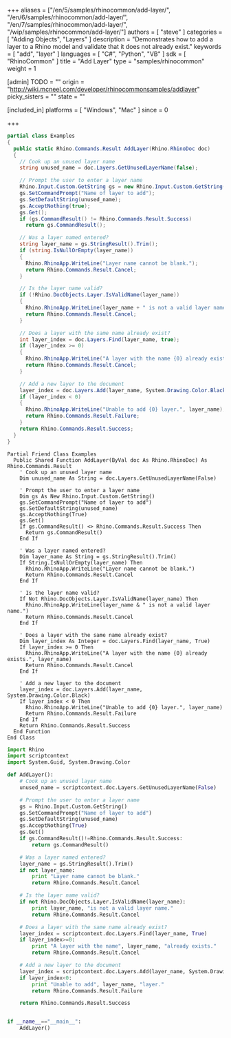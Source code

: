 +++
aliases = ["/en/5/samples/rhinocommon/add-layer/", "/en/6/samples/rhinocommon/add-layer/", "/en/7/samples/rhinocommon/add-layer/", "/wip/samples/rhinocommon/add-layer/"]
authors = [ "steve" ]
categories = [ "Adding Objects", "Layers" ]
description = "Demonstrates how to add a layer to a Rhino model and validate that it does not already exist."
keywords = [ "add", "layer" ]
languages = [ "C#", "Python", "VB" ]
sdk = [ "RhinoCommon" ]
title = "Add Layer"
type = "samples/rhinocommon"
weight = 1

[admin]
TODO = ""
origin = "http://wiki.mcneel.com/developer/rhinocommonsamples/addlayer"
picky_sisters = ""
state = ""

[included_in]
platforms = [ "Windows", "Mac" ]
since = 0

+++

<div class="codetab-content" id="cs">

```cs
partial class Examples
{
  public static Rhino.Commands.Result AddLayer(Rhino.RhinoDoc doc)
  {
    // Cook up an unused layer name
    string unused_name = doc.Layers.GetUnusedLayerName(false);

    // Prompt the user to enter a layer name
    Rhino.Input.Custom.GetString gs = new Rhino.Input.Custom.GetString();
    gs.SetCommandPrompt("Name of layer to add");
    gs.SetDefaultString(unused_name);
    gs.AcceptNothing(true);
    gs.Get();
    if (gs.CommandResult() != Rhino.Commands.Result.Success)
      return gs.CommandResult();

    // Was a layer named entered?
    string layer_name = gs.StringResult().Trim();
    if (string.IsNullOrEmpty(layer_name))
    {
      Rhino.RhinoApp.WriteLine("Layer name cannot be blank.");
      return Rhino.Commands.Result.Cancel;
    }

    // Is the layer name valid?
    if (!Rhino.DocObjects.Layer.IsValidName(layer_name))
    {
      Rhino.RhinoApp.WriteLine(layer_name + " is not a valid layer name.");
      return Rhino.Commands.Result.Cancel;
    }

    // Does a layer with the same name already exist?
    int layer_index = doc.Layers.Find(layer_name, true);
    if (layer_index >= 0)
    {
      Rhino.RhinoApp.WriteLine("A layer with the name {0} already exists.", layer_name);
      return Rhino.Commands.Result.Cancel;
    }

    // Add a new layer to the document
    layer_index = doc.Layers.Add(layer_name, System.Drawing.Color.Black);
    if (layer_index < 0)
    {
      Rhino.RhinoApp.WriteLine("Unable to add {0} layer.", layer_name);
      return Rhino.Commands.Result.Failure;
    }
    return Rhino.Commands.Result.Success;
  }
}
```

</div>


<div class="codetab-content" id="vb">

```vbnet
Partial Friend Class Examples
  Public Shared Function AddLayer(ByVal doc As Rhino.RhinoDoc) As Rhino.Commands.Result
	' Cook up an unused layer name
	Dim unused_name As String = doc.Layers.GetUnusedLayerName(False)

	' Prompt the user to enter a layer name
	Dim gs As New Rhino.Input.Custom.GetString()
	gs.SetCommandPrompt("Name of layer to add")
	gs.SetDefaultString(unused_name)
	gs.AcceptNothing(True)
	gs.Get()
	If gs.CommandResult() <> Rhino.Commands.Result.Success Then
	  Return gs.CommandResult()
	End If

	' Was a layer named entered?
	Dim layer_name As String = gs.StringResult().Trim()
	If String.IsNullOrEmpty(layer_name) Then
	  Rhino.RhinoApp.WriteLine("Layer name cannot be blank.")
	  Return Rhino.Commands.Result.Cancel
	End If

	' Is the layer name valid?
	If Not Rhino.DocObjects.Layer.IsValidName(layer_name) Then
	  Rhino.RhinoApp.WriteLine(layer_name & " is not a valid layer name.")
	  Return Rhino.Commands.Result.Cancel
	End If

	' Does a layer with the same name already exist?
	Dim layer_index As Integer = doc.Layers.Find(layer_name, True)
	If layer_index >= 0 Then
	  Rhino.RhinoApp.WriteLine("A layer with the name {0} already exists.", layer_name)
	  Return Rhino.Commands.Result.Cancel
	End If

	' Add a new layer to the document
	layer_index = doc.Layers.Add(layer_name, System.Drawing.Color.Black)
	If layer_index < 0 Then
	  Rhino.RhinoApp.WriteLine("Unable to add {0} layer.", layer_name)
	  Return Rhino.Commands.Result.Failure
	End If
	Return Rhino.Commands.Result.Success
  End Function
End Class
```

</div>


<div class="codetab-content" id="py">

```python
import Rhino
import scriptcontext
import System.Guid, System.Drawing.Color

def AddLayer():
    # Cook up an unused layer name
    unused_name = scriptcontext.doc.Layers.GetUnusedLayerName(False)

    # Prompt the user to enter a layer name
    gs = Rhino.Input.Custom.GetString()
    gs.SetCommandPrompt("Name of layer to add")
    gs.SetDefaultString(unused_name)
    gs.AcceptNothing(True)
    gs.Get()
    if gs.CommandResult()!=Rhino.Commands.Result.Success:
        return gs.CommandResult()

    # Was a layer named entered?
    layer_name = gs.StringResult().Trim()
    if not layer_name:
        print "Layer name cannot be blank."
        return Rhino.Commands.Result.Cancel

    # Is the layer name valid?
    if not Rhino.DocObjects.Layer.IsValidName(layer_name):
        print layer_name, "is not a valid layer name."
        return Rhino.Commands.Result.Cancel

    # Does a layer with the same name already exist?
    layer_index = scriptcontext.doc.Layers.Find(layer_name, True)
    if layer_index>=0:
        print "A layer with the name", layer_name, "already exists."
        return Rhino.Commands.Result.Cancel

    # Add a new layer to the document
    layer_index = scriptcontext.doc.Layers.Add(layer_name, System.Drawing.Color.Black)
    if layer_index<0:
        print "Unable to add", layer_name, "layer."
        return Rhino.Commands.Result.Failure

    return Rhino.Commands.Result.Success


if __name__=="__main__":
    AddLayer()
```

</div>
